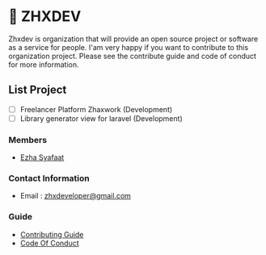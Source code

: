# 📍 ZHXDEV

Zhxdev is organization that will provide an open source project or software as a service for people. I'am very happy if you want to contribute to this organization project. Please see the contribute guide and code of conduct for more information.

## List Project
- [ ] Freelancer Platform Zhaxwork (Development)
- [ ] Library generator view for laravel (Development)

### Members
- [Ezha Syafaat](https://github.com/ezhasyafaat)

### Contact Information
- Email : zhxdeveloper@gmail.com

### Guide
- [Contributing Guide](https://github.com/zhxdev/.github/profile/CONTRIBUTE.md)
- [Code Of Conduct](https://github.com/zhxdev/.github/profile/CODE_OF_CONDUCT.md)